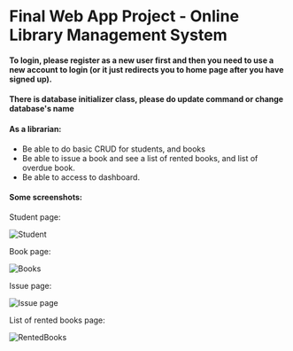 # Final Web App Project - Online Library Management System

#### To login, please register as a new user first and then you need to use a new account to login (or it just redirects you to home page after you have signed up).

#### There is database initializer class, please do update command or change database's name

#### As a librarian:
* Be able to do basic CRUD for students, and books
* Be able to issue a book and see a list of rented books, and list of overdue book.
* Be able to access to dashboard.

#### Some screenshots:
Student page:

![Student](https://user-images.githubusercontent.com/28665643/63221254-3eb0e880-c14b-11e9-8a18-ecdc4580eb18.PNG)

Book page:

![Books](https://user-images.githubusercontent.com/28665643/63221285-ad8e4180-c14b-11e9-86cd-355f20b1f712.PNG)

Issue page:

![Issue page](https://user-images.githubusercontent.com/28665643/63221290-bed74e00-c14b-11e9-8e7e-9b2ab60ae83c.PNG)

List of rented books page:

![RentedBooks](https://user-images.githubusercontent.com/28665643/63221295-c0087b00-c14b-11e9-9b28-60690264cffe.PNG)

